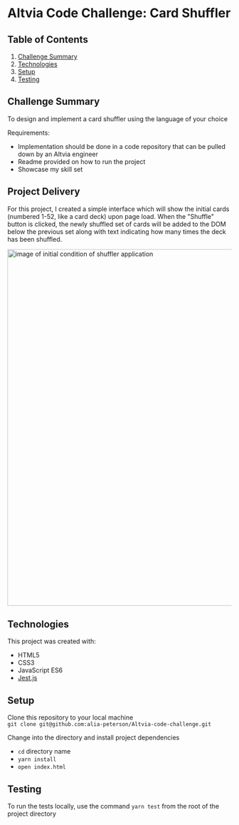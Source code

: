 # Altvia Code Challenge: Card Shuffler

## Table of Contents
1. [Challenge Summary](#challenge-summary)
1. [Technologies](#technologies)
1. [Setup](#setup)
1. [Testing](#testing)

## Challenge Summary
To design and implement a card shuffler using the language of your choice

Requirements: 
- Implementation should be done in a code repository that can be pulled down by an Altvia engineer
- Readme provided on how to run the project
- Showcase my skill set

## Project Delivery
For this project, I created a simple interface which will show the initial cards (numbered 1-52, like a card deck) upon page load. When the "Shuffle" button is clicked, the newly shuffled set of cards will be added to the DOM below the previous set along with text indicating how many times the deck has been shuffled.  

<img src="https://user-images.githubusercontent.com/70297733/119739992-564cf300-be40-11eb-977c-f1a55c96ece7.png" alt="image of initial condition of shuffler application" width=800px>

## Technologies
This project was created with:
- HTML5
- CSS3
- JavaScript ES6
- [Jest.js](https://jestjs.io/) 

## Setup
Clone this repository to your local machine  
`git clone git@github.com:alia-peterson/Altvia-code-challenge.git`

Change into the directory and install project dependencies  
- `cd` directory name
- `yarn install`
- `open index.html`

## Testing
To run the tests locally, use the command `yarn test` from the root of the project directory
